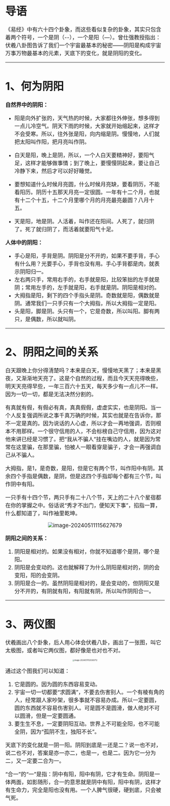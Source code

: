 <span style='font-size:17px'>

# 导语

《易经》中有六十四个卦象，而这些看似复杂的卦象，其实只包含着两个符号，一个是阴（--），一个是阳（—）。曾仕强教授指出：伏羲八卦图告诉了我们一个宇宙最基本的秘密——阴阳是构成宇宙万事万物最基本的元素，天底下的变化，就是阴阳的变化。

------



# 1、何为阴阳

**自然界中的阴阳：**

- 阳是向外扩张的，天气热的时候，大家都往外伸张，想多得到一点儿冷空气。阴天下雨的时候，大家就开始缩起来，这样才不会受寒。所以，往外张是阳，向内缩是阴。慢慢地，人们就把太阳叫作阳，把月亮叫作阴。

- 白天是阳，晚上是阴，所以，一个人白天要精神好，要阳气足，这样才能够做事情；到了晚上，要慢慢阴起来，要让自己冷静下来，然后才可以好好睡觉。
- 要想知道什么时候月亮圆，什么时候月亮缺，要看阴历，不能看阳历。阴历十五那天月亮一定很圆。一年有十二个月，也就有十二个十五，十二个月里哪个月的月亮最亮最圆？八月十五。
- 天是阳，地是阴。人活着，叫作还在阳间。人死了，就归阴了。死了就归阴了，而活着就要阳气十足。



**人体中的阴阳：**

- 手心是阳，手背是阴。阴阳是分不开的，如果不要手背，手心有什么用？光要手心，手背也没有用。手心手背都是肉，就表示阴阳归一。
- 左右两只手，常用右手的，右手就是阳，比较笨拙的左手就是阴；常用左手的，左手就是阳，右手就是阴。阴阳是相对的。
- 大拇指是阳，剩下的四个手指头是阴。奇数就是阳，偶数就是阴。通常我们一只手只有一个大拇指，所以大拇指一定是阳。
- 头是阳，脚是阴。头只有一个，它是奇数，所以叫阳。脚有两只，是偶数，所以就叫阴。

------



# 2、阴阳之间的关系

白天跟晚上你分得清楚吗？本来是白天，慢慢地天黑了；本来是黑夜，又渐渐地天亮了。这是个自然的过程，而且今天天亮得晚些，明天天亮得早些，一年三百六十五天，每天多少有一点儿不一样。因为一切一切，都是无法决然分割的。



有真就有假，有假必有真，真真假假，虚虚实实，也是阴阳。当一个人反复强调所说之事千真万确的时候，其实也就是在告诉你，那不一定是真的。因为说话的人心虚，所以才会一再地强调，否则根本不用那样。一个很守信用的人，不会标榜自己守信用，因为这对他来讲已经是习惯了。把“我从不骗人”挂在嘴边的人，就是因为常常在这里骗，在那里骗，怕被人一眼看穿是骗子，才会一再强调自己从不骗人。



大拇指，是1，是奇数，是阳，但是它有两个节，叫作阳中有阴。其余四个手指是偶数，是阴，但是这四个手指却每个都有三个节，叫作阴中有阳。



一只手有十四个节，两只手有二十八个节，天上的二十八个星宿都在你的掌握之中。俗话说“秀才不出门，便知天下事”，掐指一算，什么都知道了，叫作袖里乾坤。

<center>

![image-20240511115627679](https://cdn.jsdelivr.net/gh/xmtxsec/picture/imgl/202405111156087.png)

</center>

**阴阳之间的关系：**

1. 阴阳是相对的。如果没有相对，你就不知道哪个是阴，哪个是阳。
2. 阴阳是会变动的。这也就解释了为什么阴阳是相对的，阴的会变阳，阳的会变阴。
3. 阴阳是合一的。虽然阴阳是相对的，是会变动的，但阴阳又是分不开的，有阴就有阳，有阳就有阴，所以叫作阴阳合一。

------



# 3、两仪图

伏羲画出八个卦象，后人用心体会伏羲八卦，画出了一张图，叫它太极图，或者叫它两仪图，都好像是也对也不对。

<center>
<img src="https://cdn.jsdelivr.net/gh/xmtxsec/picture/imgl/202405111203758.png" alt="image-20240511120300712" style="zoom: 33%;" />
</center>

通过这个图我们可以知道：

1. 它是圆的。因为圆的东西容易变动。
2. 宇宙一切一切都要“求圆满”，不要去伤害别人。一个有棱有角的人，经常跟人家吵架，很多事就不容易办成。所以一定要圆，圆的东西就不容易伤害别人。可是圆不是圆滑，做人绝对不可以圆滑，但是一定要圆通。
3. 要生生不息，一定要阴阳互动。世界上不可能全阳，也不可能全阴，因为“孤阴不生，独阳不长”。



天底下的变化就是一阴一阳。阴阳到底是一还是二？说一也不对，说二也不对，答案是亦一亦二，也是一，也是二。因为它一分为二，又一定要二合为一。



“合一”的“一”是指：阴中有阳，阳中有阴，它才有生命。阴阳是一体两面，如影随形，合一的意思就是阴中有阳，阳中有阴，这样才有生命力，完全是阳也没有用。一个人脾气很硬，硬到底，只会被气死。

</span>